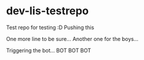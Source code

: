 # dev-lis-testrepo
Test repo for testing :D
Pushing this

One more line to be sure...
Another one for the boys...

Triggering the bot... BOT BOT BOT
